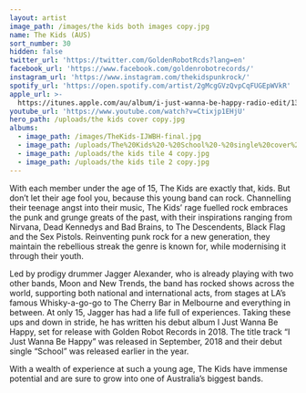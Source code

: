 ```yaml
---
layout: artist
image_path: /images/the kids both images copy.jpg
name: The Kids (AUS)
sort_number: 30
hidden: false
twitter_url: 'https://twitter.com/GoldenRobotRcds?lang=en'
facebook_url: 'https://www.facebook.com/goldenrobotrecords/'
instagram_url: 'https://www.instagram.com/thekidspunkrock/'
spotify_url: 'https://open.spotify.com/artist/2gMcgGVzQvpCqFUGEpWVkR'
apple_url: >-
  https://itunes.apple.com/au/album/i-just-wanna-be-happy-radio-edit/1390447119?i=1390447120
youtube_url: 'https://www.youtube.com/watch?v=Ctixjp1EHjU'
hero_path: /uploads/the kids cover copy.jpg
albums:
  - image_path: /images/TheKids-IJWBH-final.jpg
  - image_path: /uploads/The%20Kids%20-%20School%20-%20single%20cover%20.jpg
  - image_path: /uploads/the kids tile 4 copy.jpg
  - image_path: /uploads/the kids tile 2 copy.jpg
---
```


With each member under the age of 15, The Kids are exactly that, kids. But don’t let their age fool you, because this young band can rock. Channelling their teenage angst into their music, The Kids’ rage fuelled rock embraces the punk and grunge greats of the past, with their inspirations ranging from Nirvana, Dead Kennedys and Bad Brains, to The Descendents, Black Flag and the Sex Pistols. Reinventing punk rock for a new generation, they maintain the rebellious streak the genre is known for, while modernising it through their youth. 

Led by prodigy drummer Jagger Alexander, who is already playing with two other bands, Moon and New Trends, the band has rocked shows across the world, supporting both national and international acts, from stages at LA’s famous Whisky-a-go-go to The Cherry Bar in Melbourne and everything in between. At only 15, Jagger has had a life full of experiences. Taking these ups and down in stride, he has written his debut album I Just Wanna Be Happy, set for release with Golden Robot Records in 2018. The title track “I Just Wanna Be Happy” was released in September, 2018 and their debut single “School” was released earlier in the year.

With a wealth of experience at such a young age, The Kids have immense potential and are sure to grow into one of Australia’s biggest bands.
